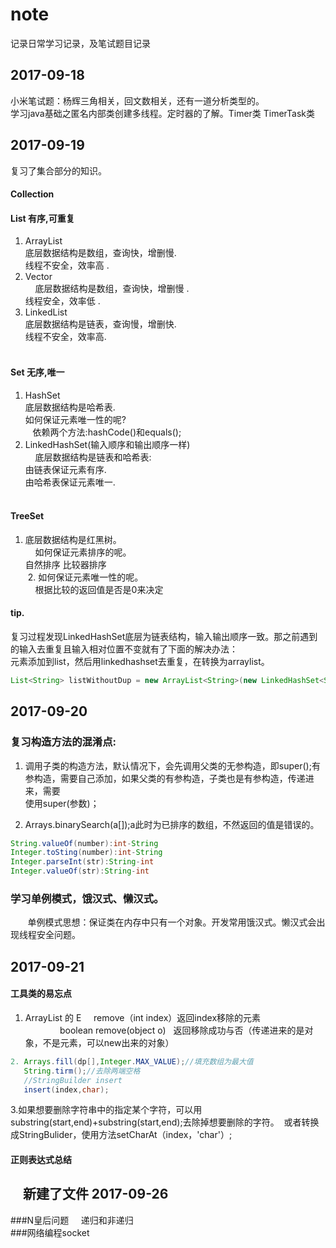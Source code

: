 # note
记录日常学习记录，及笔试题目记录

2017-09-18
-------------------------------------------------------------------

小米笔试题：杨辉三角相关，回文数相关，还有一道分析类型的。<br> 
学习java基础之匿名内部类创建多线程。定时器的了解。Timer类 TimerTask类<br> 

2017-09-19
-----------------------------------------------------------------------------

复习了集合部分的知识。<br> 
#### Collection<br>
#### List 有序,可重复 <br> 
1.  ArrayList <br> 
     底层数据结构是数组，查询快，增删慢.<br> 
     线程不安全，效率高 .<br> 
2.  Vector<br> 
     底层数据结构是数组，查询快，增删慢 .<br> 
     线程安全，效率低 .<br> 
3. LinkedList<br> 
     底层数据结构是链表，查询慢，增删快.<br> 
     线程不安全，效率高.<br> 
      
#### Set 无序,唯一 <br> 
1.  HashSet<br> 
    底层数据结构是哈希表.<br> 
    如何保证元素唯一性的呢?<br> 
    依赖两个方法:hashCode()和equals();<br> 
2. LinkedHashSet(输入顺序和输出顺序一样)<br> 
     底层数据结构是链表和哈希表:<br> 
     由链表保证元素有序.<br> 
     由哈希表保证元素唯一. <br> 
   
#### TreeSet<br> 
1. 底层数据结构是红黑树。 <br> 
     如何保证元素排序的呢。  <br> 
    	自然排序 比较器排序 <br> 
 2. 如何保证元素唯一性的呢。 <br> 
     根据比较的返回值是否是0来决定<br> 

#### tip.
复习过程发现LinkedHashSet底层为链表结构，输入输出顺序一致。那之前遇到的输入去重复且输入相对位置不变就有了下面的解决办法：<br> 
元素添加到list，然后用linkedhashset去重复，在转换为arraylist。<br> 
 ```java
List<String> listWithoutDup = new ArrayList<String>(new LinkedHashSet<String>(list));
```
        
2017-09-20
--------------------------------------------------------------------------------------

 ### 复习构造方法的混淆点:<br>
 1. 调用子类的构造方法，默认情况下，会先调用父类的无参构造，即super();有参构造，需要自己添加，如果父类的有参构造，子类也是有参构造，传递进来，需要<br> 使用super(参数)；<br> 
   
2. Arrays.binarySearch(a[]);a此时为已排序的数组，不然返回的值是错误的。<br> 
 ```java
 String.valueOf(number):int-String
 Integer.toSting(number):int-String
 Integer.parseInt(str):String-int
 Integer.valueOf(str):String-int 
 ```
### 学习单例模式，饿汉式、懒汉式。<br> 
        单例模式思想：保证类在内存中只有一个对象。开发常用饿汉式。懒汉式会出现线程安全问题。
        
2017-09-21
--------------------------------------------------------------------------------------
#### 工具类的易忘点
1. ArrayList 的  E     remove（int index）返回index移除的元素<br> 
               boolean remove(object o)   返回移除成功与否（传递进来的是对象，不是元素，可以new出来的对象）<br> 
``` java            
2. Arrays.fill(dp[],Integer.MAX_VALUE);//填充数组为最大值
   String.tirm();//去除两端空格
   //StringBuilder insert
   insert(index,char);
```
3.如果想要删除字符串中的指定某个字符，可以用substring(start,end)+substring(start,end);去除掉想要删除的字符。
  或者转换成StringBulider，使用方法setCharAt（index，'char'）;
#### 正则表达式总结
     新建了文件
2017-09-26
--------------------------------------------------------------------------------------
###N皇后问题
          递归和非递归<br> 
###网络编程socket
     
